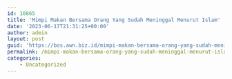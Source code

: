 ```yaml
---
id: 10865
title: 'Mimpi Makan Bersama Orang Yang Sudah Meninggal Menurut Islam'
date: '2023-06-17T21:31:25+00:00'
author: admin
layout: post
guid: 'https://bos.awn.biz.id/mimpi-makan-bersama-orang-yang-sudah-meninggal-menurut-islam/'
permalink: /mimpi-makan-bersama-orang-yang-sudah-meninggal-menurut-islam/
categories:
    - Uncategorized
---
```


